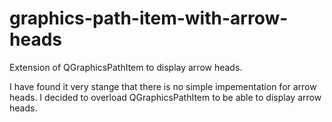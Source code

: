 # graphics-path-item-with-arrow-heads
Extension of QGraphicsPathItem to display arrow heads.

I have found it very stange that there is no simple impementation for arrow heads.
I decided to overload QGraphicsPathItem to be able to display arrow heads.
